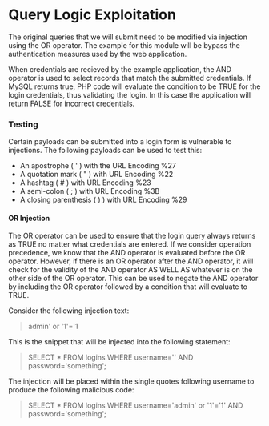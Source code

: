 # Query Logic Exploitation

The original queries that we will submit need to be modified via injection using the OR operator. The example for this module will be bypass the authentication measures used by the web application.

When credentials are recieved by the example application, the AND operator is used to select records that match the submitted credentials. If MySQL returns true, PHP code will evaluate the condition to be TRUE for the login credentials, thus validating the login. In this case the application will return FALSE for incorrect credentials.

### Testing

Certain payloads can be submitted into a login form is vulnerable to injections. The following payloads can be used to test this:

- An apostrophe ( ' ) with the URL Encoding %27
- A quotation mark ( " ) with URL Encoding %22
- A hashtag ( # ) with URL Encoding %23
- A semi-colon ( ; ) with URL Encoding %3B
- A closing parenthesis ( ) ) with URL Encoding %29

#### OR Injection

The OR operator can be used to ensure that the login query always returns as TRUE no matter what credentials are entered. If we consider operation precedence, we know that the AND operator is evaluated before the OR operator. However, if there is an OR operator after the AND operator, it will check for the validity of the AND operator AS WELL AS whatever is on the other side of the OR operator. This can be used to negate the AND operator by including the OR operator followed by a condition that will evaluate to TRUE.

Consider the following injection text:

>admin' or '1'='1

This is the snippet that will be injected into the following statement:

>SELECT \* FROM logins WHERE username='' AND password='something';

The injection will be placed within the single quotes following username to produce the following malicious code:

>SELECT \* FROM logins WHERE username='admin' or '1'='1' AND password='something';

